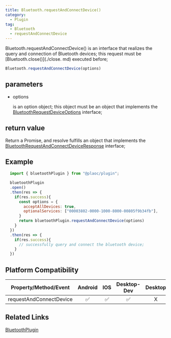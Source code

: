 ```yaml
---
title: Bluetooth.requestAndConnectDevice()
category:
  - Plugin
tag:
  - Bluetooth
  - requestAndConnectDevice
---
```


Bluetooth.requestAndConnectDevice() is an interface that realizes the query and connection of Bluetooth devices; this request must be [Bluetooth.close()](./close. md) executed before;

```js
Bluetooth.requestAndConnectDevice(options)

```

## parameters

  - options

    is an option object; this object must be an object that implements the [BluetoothRequestDeviceOptions](../../interface/bluetooth-request-device-options/index.md) interface;

## return value

  Return a Promise, and resolve fulfills an object that implements the [BluetoothRequestAndConnectDeviceResponse](../../interface/bluetooth-request-and-connect-device-response/index.md) interface;

## Example
```js
  import { bluetoothPlugin } from "@plaoc/plugin";

  bluetoothPlugin
  .open()
  .then(res => {
    if(res.success){
      const options = {
        acceptAllDevices: true,
        optionalServices: ["00003802-0000-1000-8000-00805f9b34fb"],
      }
      return bluetoothPlugin.requestAndConnectDevice(options)
    }
  })
  .then(res => {
    if(res.success){
      // successfully query and connect the bluetooth device;
    }
  })
```

## Platform Compatibility

| Property/Method/Event     | Android | IOS | Desktop-Dev | Desktop |
|:-------------------------:|:-------:|:---:|:-----------:|:-------:|
| requestAndConnectDevice   | ✅      | ✅  | ✅          | X      |

## Related Links

[BluetoothPlugin](./index.md)
